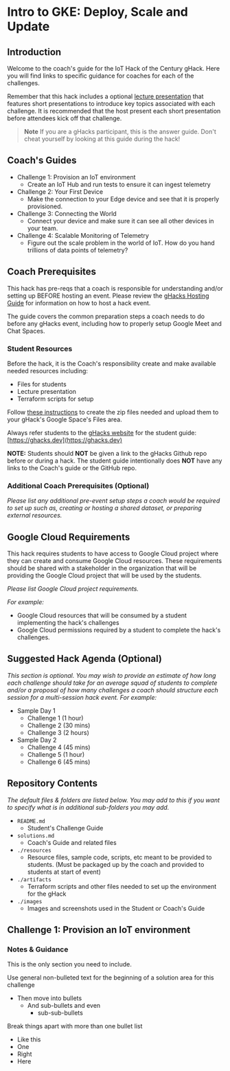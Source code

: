 # Intro to GKE: Deploy, Scale and Update

## Introduction

Welcome to the coach's guide for the IoT Hack of the Century gHack. Here you will find links to specific guidance for coaches for each of the challenges.

Remember that this hack includes a optional [lecture presentation](resources/lecture.pdf) that features short presentations to introduce key topics associated with each challenge. It is recommended that the host present each short presentation before attendees kick off that challenge.

> **Note** If you are a gHacks participant, this is the answer guide. Don't cheat yourself by looking at this guide during the hack!

## Coach's Guides

- Challenge 1: Provision an IoT environment
   - Create an IoT Hub and run tests to ensure it can ingest telemetry
- Challenge 2: Your First Device
   - Make the connection to your Edge device and see that it is properly provisioned.
- Challenge 3: Connecting the World
   - Connect your device and make sure it can see all other devices in your team.
- Challenge 4: Scalable Monitoring of Telemetry
   - Figure out the scale problem in the world of IoT. How do you hand trillions of data points of telemetry?

## Coach Prerequisites

This hack has pre-reqs that a coach is responsible for understanding and/or setting up BEFORE hosting an event. Please review the [gHacks Hosting Guide](https://ghacks.dev/faq/howto-host-hack.html) for information on how to host a hack event.

The guide covers the common preparation steps a coach needs to do before any gHacks event, including how to properly setup Google Meet and Chat Spaces.

### Student Resources

Before the hack, it is the Coach's responsibility create and make available needed resources including: 
- Files for students
- Lecture presentation
- Terraform scripts for setup

Follow [these instructions](https://ghacks.dev/faq/howto-host-hack.html#making-resources-available) to create the zip files needed and upload them to your gHack's Google Space's Files area. 

Always refer students to the [gHacks website](https://ghacks.dev) for the student guide: [https://ghacks.dev](https://ghacks.dev)

**NOTE:** Students should **NOT** be given a link to the gHacks Github repo before or during a hack. The student guide intentionally does **NOT** have any links to the Coach's guide or the GitHub repo.

### Additional Coach Prerequisites (Optional)

_Please list any additional pre-event setup steps a coach would be required to set up such as, creating or hosting a shared dataset, or preparing external resources._

## Google Cloud Requirements

This hack requires students to have access to Google Cloud project where they can create and consume Google Cloud resources. These requirements should be shared with a stakeholder in the organization that will be providing the Google Cloud project that will be used by the students.

_Please list Google Cloud project requirements._

_For example:_

- Google Cloud resources that will be consumed by a student implementing the hack's challenges
- Google Cloud permissions required by a student to complete the hack's challenges.

## Suggested Hack Agenda (Optional)

_This section is optional. You may wish to provide an estimate of how long each challenge should take for an average squad of students to complete and/or a proposal of how many challenges a coach should structure each session for a multi-session hack event. For example:_

- Sample Day 1
  - Challenge 1 (1 hour)
  - Challenge 2 (30 mins)
  - Challenge 3 (2 hours)
- Sample Day 2
  - Challenge 4 (45 mins)
  - Challenge 5 (1 hour)
  - Challenge 6 (45 mins)

## Repository Contents

_The default files & folders are listed below. You may add to this if you want to specify what is in additional sub-folders you may add._

- `README.md`
  - Student's Challenge Guide
- `solutions.md`
  - Coach's Guide and related files
- `./resources`
  - Resource files, sample code, scripts, etc meant to be provided to students. (Must be packaged up by the coach and provided to students at start of event)
- `./artifacts`
  - Terraform scripts and other files needed to set up the environment for the gHack
- `./images`
  - Images and screenshots used in the Student or Coach's Guide

## Challenge 1: Provision an IoT environment

### Notes & Guidance

This is the only section you need to include.

Use general non-bulleted text for the beginning of a solution area for this challenge
- Then move into bullets
    - And sub-bullets and even
        - sub-sub-bullets

Break things apart with more than one bullet list
- Like this 
- One
- Right
- Here
